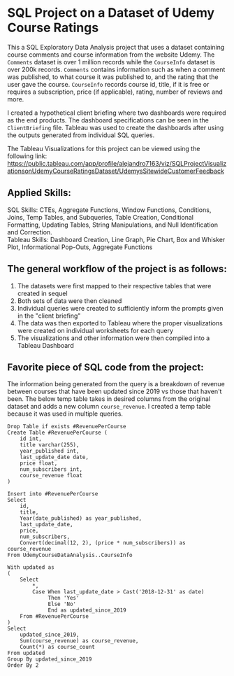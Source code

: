 # SQL Project on a Dataset of Udemy Course Ratings

This a SQL Exploratory Data Analysis project that uses a dataset containing course comments and course information from the website Udemy. The `Comments` dataset is over 1 million records while the `CourseInfo` dataset is over 200k records. `Comments` contains information such as when a comment was published, to what course it was published to, and the rating that the user gave the course. `CourseInfo` records course id, title, if it is free or requires a subscription, price (if applicable), rating, number of reviews and more.

I created a hypothetical client briefing where two dashboards were required as the end products. The dashboard specifications can be seen in the `ClientBriefing` file. Tableau was used to create the dashboards after using the outputs generated from individual SQL queries.

The Tableau Visualizations for this project can be viewed using the following link:
https://public.tableau.com/app/profile/alejandro7163/viz/SQLProjectVisualizationsonUdemyCourseRatingsDataset/UdemysSitewideCustomerFeedback

## Applied Skills:
SQL Skills: CTEs, Aggregate Functions, Window Functions, Conditions, Joins, Temp Tables, and Subqueries, Table Creation, Conditional Formatting, Updating Tables, String Manipulations, and Null Identification and Correction.  
Tableau Skills: Dashboard Creation, Line Graph, Pie Chart, Box and Whisker Plot, Informational Pop-Outs, Aggregate Functions

## The general workflow of the project is as follows:
1. The datasets were first mapped to their respective tables that were created in sequel
2. Both sets of data were then cleaned
3. Individual queries were created to sufficiently inform the prompts given in the "client briefing"
4. The data was then exported to Tableau where the proper visualizations were created on individual worksheets for each query
5. The visualizations and other information were then compiled into a Tableau Dashboard

## Favorite piece of SQL code from the project:

The information being generated from the query is a breakdown of revenue between courses that have been updated since 2019 vs those that haven't been. The below temp table takes in desired columns from the original dataset and adds a new column `course_revenue`. I created a temp table because it was used in multiple queries.

```
Drop Table if exists #RevenuePerCourse
Create Table #RevenuePerCourse (
	id int,
	title varchar(255),
	year_published int,
	last_update_date date,
	price float,
	num_subscribers int,
	course_revenue float
)

Insert into #RevenuePerCourse
Select
	id,
	title,
	Year(date_published) as year_published,
	last_update_date,
	price,
	num_subscribers,
	Convert(decimal(12, 2), (price * num_subscribers)) as course_revenue
From UdemyCourseDataAnalysis..CourseInfo

With updated as
(
	Select
		*,
		Case When last_update_date > Cast('2018-12-31' as date)
			 Then 'Yes'
			 Else 'No'
			 End as updated_since_2019
	From #RevenuePerCourse
)
Select
	updated_since_2019,
	Sum(course_revenue) as course_revenue,
	Count(*) as course_count
From updated
Group By updated_since_2019
Order By 2
```
